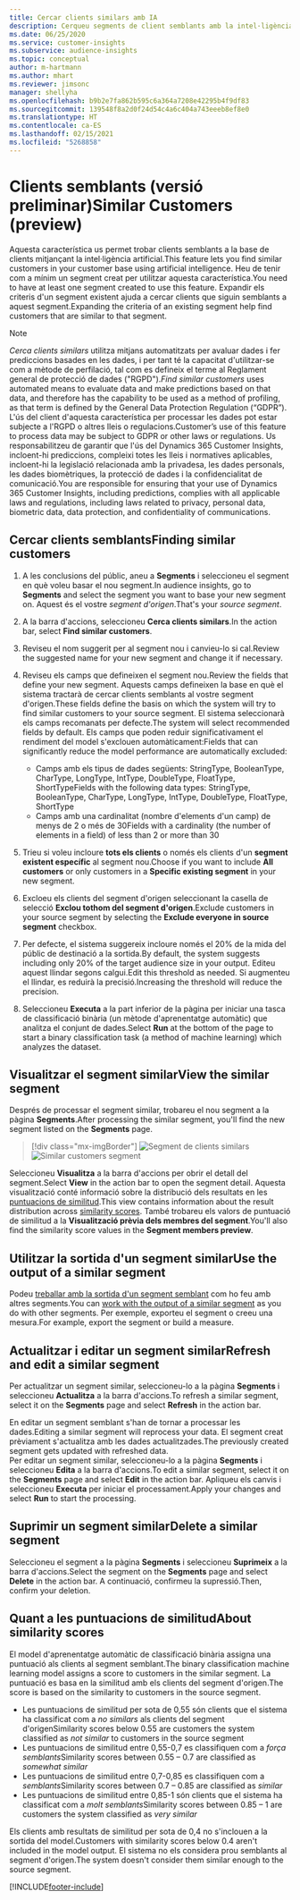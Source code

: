 ```yaml
---
title: Cercar clients similars amb IA
description: Cerqueu segments de client semblants amb la intel·ligència artificial.
ms.date: 06/25/2020
ms.service: customer-insights
ms.subservice: audience-insights
ms.topic: conceptual
author: m-hartmann
ms.author: mhart
ms.reviewer: jimsonc
manager: shellyha
ms.openlocfilehash: b9b2e7fa862b595c6a364a7208e42295b4f9df83
ms.sourcegitcommit: 139548f8a2d0f24d54c4a6c404a743eeeb8ef8e0
ms.translationtype: HT
ms.contentlocale: ca-ES
ms.lasthandoff: 02/15/2021
ms.locfileid: "5268858"
---
```

# <a name="similar-customers-preview"></a><span data-ttu-id="30292-103">Clients semblants (versió preliminar)</span><span class="sxs-lookup"><span data-stu-id="30292-103">Similar Customers (preview)</span></span>

<span data-ttu-id="30292-104">Aquesta característica us permet trobar clients semblants a la base de clients mitjançant la intel·ligència artificial.</span><span class="sxs-lookup"><span data-stu-id="30292-104">This feature lets you find similar customers in your customer base using artificial intelligence.</span></span> <span data-ttu-id="30292-105">Heu de tenir com a mínim un segment creat per utilitzar aquesta característica.</span><span class="sxs-lookup"><span data-stu-id="30292-105">You need to have at least one segment created to use this feature.</span></span> <span data-ttu-id="30292-106">Expandir els criteris d'un segment existent ajuda a cercar clients que siguin semblants a aquest segment.</span><span class="sxs-lookup"><span data-stu-id="30292-106">Expanding the criteria of an existing segment help find customers that are similar to that segment.</span></span>

> [!NOTE]
> <span data-ttu-id="30292-107">*Cerca clients similars* utilitza mitjans automatitzats per avaluar dades i fer prediccions basades en les dades, i per tant té la capacitat d'utilitzar-se com a mètode de perfilació, tal com es defineix el terme al Reglament general de protecció de dades ("RGPD").</span><span class="sxs-lookup"><span data-stu-id="30292-107">*Find similar customers* uses automated means to evaluate data and make predictions based on that data, and therefore has the capability to be used as a method of profiling, as that term is defined by the General Data Protection Regulation (“GDPR”).</span></span> <span data-ttu-id="30292-108">L'ús del client d'aquesta característica per processar les dades pot estar subjecte a l'RGPD o altres lleis o regulacions.</span><span class="sxs-lookup"><span data-stu-id="30292-108">Customer’s use of this feature to process data may be subject to GDPR or other laws or regulations.</span></span> <span data-ttu-id="30292-109">Us responsabilitzeu de garantir que l'ús del Dynamics 365 Customer Insights, incloent-hi prediccions, compleixi totes les lleis i normatives aplicables, incloent-hi la legislació relacionada amb la privadesa, les dades personals, les dades biomètriques, la protecció de dades i la confidencialitat de comunicació.</span><span class="sxs-lookup"><span data-stu-id="30292-109">You are responsible for ensuring that your use of Dynamics 365 Customer Insights, including predictions, complies with all applicable laws and regulations, including laws related to privacy, personal data, biometric data, data protection, and confidentiality of communications.</span></span>

## <a name="finding-similar-customers"></a><span data-ttu-id="30292-110">Cercar clients semblants</span><span class="sxs-lookup"><span data-stu-id="30292-110">Finding similar customers</span></span>

1. <span data-ttu-id="30292-111">A les conclusions del públic, aneu a **Segments** i seleccioneu el segment en què voleu basar el nou segment.</span><span class="sxs-lookup"><span data-stu-id="30292-111">In audience insights, go to **Segments** and select the segment you want to base your new segment on.</span></span> <span data-ttu-id="30292-112">Aquest és el vostre *segment d'origen*.</span><span class="sxs-lookup"><span data-stu-id="30292-112">That's your *source segment*.</span></span>

1. <span data-ttu-id="30292-113">A la barra d'accions, seleccioneu **Cerca clients similars**.</span><span class="sxs-lookup"><span data-stu-id="30292-113">In the action bar, select **Find similar customers**.</span></span>

1. <span data-ttu-id="30292-114">Reviseu el nom suggerit per al segment nou i canvieu-lo si cal.</span><span class="sxs-lookup"><span data-stu-id="30292-114">Review the suggested name for your new segment and change it if necessary.</span></span>

1. <span data-ttu-id="30292-115">Reviseu els camps que defineixen el segment nou.</span><span class="sxs-lookup"><span data-stu-id="30292-115">Review the fields that define your new segment.</span></span> <span data-ttu-id="30292-116">Aquests camps defineixen la base en què el sistema tractarà de cercar clients semblants al vostre segment d'origen.</span><span class="sxs-lookup"><span data-stu-id="30292-116">These fields define the basis on which the system will try to find similar customers to your source segment.</span></span> <span data-ttu-id="30292-117">El sistema seleccionarà els camps recomanats per defecte.</span><span class="sxs-lookup"><span data-stu-id="30292-117">The system will select recommended fields by default.</span></span>
  <span data-ttu-id="30292-118">Els camps que poden reduir significativament el rendiment del model s'exclouen automàticament:</span><span class="sxs-lookup"><span data-stu-id="30292-118">Fields that can significantly reduce the model performance are automatically excluded:</span></span>
  
   - <span data-ttu-id="30292-119">Camps amb els tipus de dades següents: StringType, BooleanType, CharType, LongType, IntType, DoubleType, FloatType, ShortType</span><span class="sxs-lookup"><span data-stu-id="30292-119">Fields with the following data types: StringType, BooleanType, CharType, LongType, IntType, DoubleType, FloatType, ShortType</span></span>
   - <span data-ttu-id="30292-120">Camps amb una cardinalitat (nombre d'elements d'un camp) de menys de 2 o més de 30</span><span class="sxs-lookup"><span data-stu-id="30292-120">Fields with a cardinality (the number of elements in a field) of less than 2 or more than 30</span></span>

1. <span data-ttu-id="30292-121">Trieu si voleu incloure **tots els clients** o només els clients d'un **segment existent específic** al segment nou.</span><span class="sxs-lookup"><span data-stu-id="30292-121">Choose if you want to include **All customers** or only customers in a **Specific existing segment** in your new segment.</span></span>

1. <span data-ttu-id="30292-122">Excloeu els clients del segment d'origen seleccionant la casella de selecció **Exclou tothom del segment d'origen**.</span><span class="sxs-lookup"><span data-stu-id="30292-122">Exclude customers in your source segment by selecting the **Exclude everyone in source segment** checkbox.</span></span>

1. <span data-ttu-id="30292-123">Per defecte, el sistema suggereix incloure només el 20% de la mida del públic de destinació a la sortida.</span><span class="sxs-lookup"><span data-stu-id="30292-123">By default, the system suggests including only 20% of the target audience size in your output.</span></span> <span data-ttu-id="30292-124">Editeu aquest llindar segons calgui.</span><span class="sxs-lookup"><span data-stu-id="30292-124">Edit this threshold as needed.</span></span> <span data-ttu-id="30292-125">Si augmenteu el llindar, es reduirà la precisió.</span><span class="sxs-lookup"><span data-stu-id="30292-125">Increasing the threshold will reduce the precision.</span></span>

1. <span data-ttu-id="30292-126">Seleccioneu **Executa** a la part inferior de la pàgina per iniciar una tasca de classificació binària (un mètode d'aprenentatge automàtic) que analitza el conjunt de dades.</span><span class="sxs-lookup"><span data-stu-id="30292-126">Select **Run** at the bottom of the page to start a binary classification task (a method of machine learning) which analyzes the dataset.</span></span>

## <a name="view-the-similar-segment"></a><span data-ttu-id="30292-127">Visualitzar el segment similar</span><span class="sxs-lookup"><span data-stu-id="30292-127">View the similar segment</span></span>

<span data-ttu-id="30292-128">Després de processar el segment similar, trobareu el nou segment a la pàgina **Segments**.</span><span class="sxs-lookup"><span data-stu-id="30292-128">After processing the similar segment, you'll find the new segment listed on the **Segments** page.</span></span>

> [!div class="mx-imgBorder"]
> <span data-ttu-id="30292-129">![Segment de clients similars](media/expanded-segment.png "Segment de clients similars")</span><span class="sxs-lookup"><span data-stu-id="30292-129">![Similar customers segment](media/expanded-segment.png "Similar customers segment")</span></span>

<span data-ttu-id="30292-130">Seleccioneu **Visualitza** a la barra d'accions per obrir el detall del segment.</span><span class="sxs-lookup"><span data-stu-id="30292-130">Select **View** in the action bar to open the segment detail.</span></span> <span data-ttu-id="30292-131">Aquesta visualització conté informació sobre la distribució dels resultats en les [puntuacions de similitud](#about-similarity-scores).</span><span class="sxs-lookup"><span data-stu-id="30292-131">This view contains information about the result distribution across [similarity scores](#about-similarity-scores).</span></span> <span data-ttu-id="30292-132">També trobareu els valors de puntuació de similitud a la **Visualització prèvia dels membres del segment**.</span><span class="sxs-lookup"><span data-stu-id="30292-132">You'll also find the similarity score values in the **Segment members preview**.</span></span>

## <a name="use-the-output-of-a-similar-segment"></a><span data-ttu-id="30292-133">Utilitzar la sortida d'un segment similar</span><span class="sxs-lookup"><span data-stu-id="30292-133">Use the output of a similar segment</span></span>

<span data-ttu-id="30292-134">Podeu [treballar amb la sortida d'un segment semblant](segments.md) com ho feu amb altres segments.</span><span class="sxs-lookup"><span data-stu-id="30292-134">You can [work with the output of a similar segment](segments.md) as you do with other segments.</span></span> <span data-ttu-id="30292-135">Per exemple, exporteu el segment o creeu una mesura.</span><span class="sxs-lookup"><span data-stu-id="30292-135">For example, export the segment or build a measure.</span></span>

## <a name="refresh-and-edit-a-similar-segment"></a><span data-ttu-id="30292-136">Actualitzar i editar un segment similar</span><span class="sxs-lookup"><span data-stu-id="30292-136">Refresh and edit a similar segment</span></span>

<span data-ttu-id="30292-137">Per actualitzar un segment similar, seleccioneu-lo a la pàgina **Segments** i seleccioneu **Actualitza** a la barra d'accions.</span><span class="sxs-lookup"><span data-stu-id="30292-137">To refresh a similar segment, select it on the **Segments** page and select **Refresh** in the action bar.</span></span>

<span data-ttu-id="30292-138">En editar un segment semblant s'han de tornar a processar les dades.</span><span class="sxs-lookup"><span data-stu-id="30292-138">Editing a similar segment will reprocess your data.</span></span> <span data-ttu-id="30292-139">El segment creat prèviament s'actualitza amb les dades actualitzades.</span><span class="sxs-lookup"><span data-stu-id="30292-139">The previously created segment gets updated with refreshed data.</span></span>    
<span data-ttu-id="30292-140">Per editar un segment similar, seleccioneu-lo a la pàgina **Segments** i seleccioneu **Edita** a la barra d'accions.</span><span class="sxs-lookup"><span data-stu-id="30292-140">To edit a similar segment, select it on the **Segments** page and select **Edit** in the action bar.</span></span> <span data-ttu-id="30292-141">Apliqueu els canvis i seleccioneu **Executa** per iniciar el processament.</span><span class="sxs-lookup"><span data-stu-id="30292-141">Apply your changes and select **Run** to start the processing.</span></span>

## <a name="delete-a-similar-segment"></a><span data-ttu-id="30292-142">Suprimir un segment similar</span><span class="sxs-lookup"><span data-stu-id="30292-142">Delete a similar segment</span></span>

<span data-ttu-id="30292-143">Seleccioneu el segment a la pàgina **Segments** i seleccioneu **Suprimeix** a la barra d'accions.</span><span class="sxs-lookup"><span data-stu-id="30292-143">Select the segment on the **Segments** page and select **Delete** in the action bar.</span></span> <span data-ttu-id="30292-144">A continuació, confirmeu la supressió.</span><span class="sxs-lookup"><span data-stu-id="30292-144">Then, confirm your deletion.</span></span>

## <a name="about-similarity-scores"></a><span data-ttu-id="30292-145">Quant a les puntuacions de similitud</span><span class="sxs-lookup"><span data-stu-id="30292-145">About similarity scores</span></span>

<span data-ttu-id="30292-146">El model d'aprenentatge automàtic de classificació binària assigna una puntuació als clients al segment semblant.</span><span class="sxs-lookup"><span data-stu-id="30292-146">The binary classification machine learning model assigns a score to customers in the similar segment.</span></span> <span data-ttu-id="30292-147">La puntuació es basa en la similitud amb els clients del segment d'origen.</span><span class="sxs-lookup"><span data-stu-id="30292-147">The score is based on the similarity to customers in the source segment.</span></span>

- <span data-ttu-id="30292-148">Les puntuacions de similitud per sota de 0,55 són clients que el sistema ha classificat com a *no similars* als clients del segment d'origen</span><span class="sxs-lookup"><span data-stu-id="30292-148">Similarity scores below 0.55 are customers the system classified as *not similar* to customers in the source segment</span></span>
- <span data-ttu-id="30292-149">Les puntuacions de similitud entre 0,55-0,7 es classifiquen com a *força semblants*</span><span class="sxs-lookup"><span data-stu-id="30292-149">Similarity scores between 0.55 – 0.7 are classified as *somewhat similar*</span></span>
- <span data-ttu-id="30292-150">Les puntuacions de similitud entre 0,7-0,85 es classifiquen com a *semblants*</span><span class="sxs-lookup"><span data-stu-id="30292-150">Similarity scores between 0.7 – 0.85 are classified as *similar*</span></span>
- <span data-ttu-id="30292-151">Les puntuacions de similitud entre 0,85-1 són clients que el sistema ha classificat com a *molt semblants*</span><span class="sxs-lookup"><span data-stu-id="30292-151">Similarity scores between 0.85 – 1 are customers the system classified as *very similar*</span></span>

<span data-ttu-id="30292-152">Els clients amb resultats de similitud per sota de 0,4 no s'inclouen a la sortida del model.</span><span class="sxs-lookup"><span data-stu-id="30292-152">Customers with similarity scores below 0.4 aren't included in the model output.</span></span> <span data-ttu-id="30292-153">El sistema no els considera prou semblants al segment d'origen.</span><span class="sxs-lookup"><span data-stu-id="30292-153">The system doesn't consider them similar enough to the source segment.</span></span>


[!INCLUDE[footer-include](../includes/footer-banner.md)]